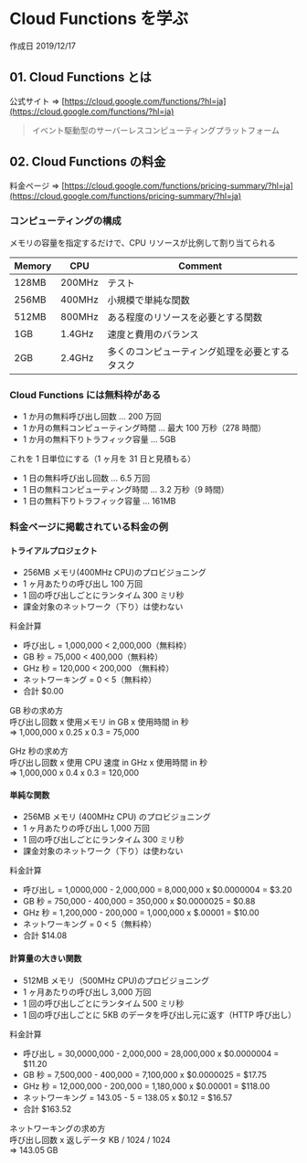 # Cloud Functions を学ぶ

作成日 2019/12/17

## 01. Cloud Functions とは

公式サイト => [https://cloud.google.com/functions/?hl=ja](https://cloud.google.com/functions/?hl=ja)

> イベント駆動型のサーバーレスコンピューティングプラットフォーム

## 02. Cloud Functions の料金

料金ページ => [https://cloud.google.com/functions/pricing-summary/?hl=ja](https://cloud.google.com/functions/pricing-summary/?hl=ja)

### コンピューティングの構成

メモリの容量を指定するだけで、CPU リソースが比例して割り当てられる

| Memory | CPU    | Comment                                        |
| ------ | ------ | ---------------------------------------------- |
| 128MB  | 200MHz | テスト                                         |
| 256MB  | 400MHz | 小規模で単純な関数                             |
| 512MB  | 800MHz | ある程度のリソースを必要とする関数             |
| 1GB    | 1.4GHz | 速度と費用のバランス                           |
| 2GB    | 2.4GHz | 多くのコンピューティング処理を必要とするタスク |

### Cloud Functions には無料枠がある

-   1 か月の無料呼び出し回数 ... 200 万回
-   1 か月の無料コンピューティング時間 ... 最大 100 万秒（278 時間）
-   1 か月の無料下りトラフィック容量 ... 5GB

これを 1 日単位にする（1 ヶ月を 31 日と見積もる）

-   1 日の無料呼び出し回数 ... 6.5 万回
-   1 日の無料コンピューティング時間 ... 3.2 万秒（9 時間）
-   1 日の無料下りトラフィック容量 ... 161MB

### 料金ページに掲載されている料金の例

#### トライアルプロジェクト

-   256MB メモリ(400MHz CPU)のプロビジョニング
-   1 ヶ月あたりの呼び出し 100 万回
-   1 回の呼び出しごとにランタイム 300 ミリ秒
-   課金対象のネットワーク（下り）は使わない

料金計算

-   呼び出し = 1,000,000 < 2,000,000（無料枠）
-   GB 秒 = 75,000 < 400,000（無料枠）
-   GHz 秒 = 120,000 < 200,000 （無料枠）
-   ネットワーキング = 0 < 5（無料枠）
-   合計 \$0.00

GB 秒の求め方\
呼び出し回数 x 使用メモリ in GB x 使用時間 in 秒\
=> 1,000,000 x 0.25 x 0.3 = 75,000

GHz 秒の求め方\
呼び出し回数 x 使用 CPU 速度 in GHz x 使用時間 in 秒\
=> 1,000,000 x 0.4 x 0.3 = 120,000

#### 単純な関数

-   256MB メモリ (400MHz CPU) のプロビジョニング
-   1 ヶ月あたりの呼び出し 1,000 万回
-   1 回の呼び出しごとにランタイム 300 ミリ秒
-   課金対象のネットワーク（下り）は使わない

料金計算

-   呼び出し = 1,0000,000 - 2,000,000 = 8,000,000 x $0.0000004 = $3.20
-   GB 秒 = 750,000 - 400,000 = 350,000 x $0.0000025 = $0.88
-   GHz 秒 = 1,200,000 - 200,000 = 1,000,000 x $.00001 = $10.00
-   ネットワーキング = 0 < 5（無料枠）
-   合計 \$14.08

#### 計算量の大きい関数

-   512MB メモリ（500MHz CPU)のプロビジョニング
-   1 ヶ月あたりの呼び出し 3,000 万回
-   1 回の呼び出しごとにランタイム 500 ミリ秒
-   1 回の呼び出しごとに 5KB のデータを呼び出し元に返す（HTTP 呼び出し）

料金計算

-   呼び出し = 30,0000,000 - 2,000,000 = 28,000,000 x $0.0000004 = $11.20
-   GB 秒 = 7,500,000 - 400,000 = 7,100,000 x $0.0000025 = $17.75
-   GHz 秒 = 12,000,000 - 200,000 = 1,180,000 x $0.00001 = $118.00
-   ネットワーキング = 143.05 - 5 = 138.05 x $0.12 = $16.57
-   合計 \$163.52

ネットワーキングの求め方\
呼び出し回数 x 返しデータ KB / 1024 / 1024\
=> 143.05 GB
